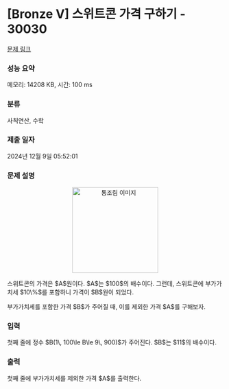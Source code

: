 # [Bronze V] 스위트콘 가격 구하기 - 30030 

[문제 링크](https://www.acmicpc.net/problem/30030) 

### 성능 요약

메모리: 14208 KB, 시간: 100 ms

### 분류

사칙연산, 수학

### 제출 일자

2024년 12월 9일 05:52:01

### 문제 설명

<p style="text-align: center;"><img alt="통조림 이미지" src="https://upload.acmicpc.net/fab029a6-3a8b-447f-86c6-46707d953823/-/preview/" width="200px"></p>

<p>스위트콘의 가격은 $A$원이다. $A$는 $100$의 배수이다. 그런데, 스위트콘에 부가가치세 $10\%$를 포함하니 가격이 $B$원이 되었다.</p>

<p>부가가치세를 포함한 가격 $B$가 주어질 때, 이를 제외한 가격 $A$를 구해보자.</p>

### 입력 

 <p>첫째 줄에 정수 $B(1\, 100\le B\le 9\, 900)$가 주어진다. $B$는 $11$의 배수이다.</p>

### 출력 

 <p>첫째 줄에 부가가치세를 제외한 가격 $A$를 출력한다.</p>

